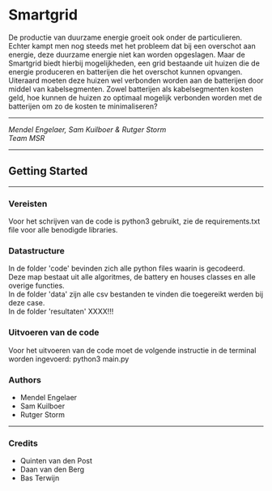 # Smartgrid
De productie van duurzame energie groeit ook onder de particulieren.
Echter kampt men nog steeds met het probleem dat bij een overschot aan energie,
deze duurzame energie niet kan worden opgeslagen. Maar de Smartgrid biedt
hierbij mogelijkheden, een grid bestaande uit huizen die de energie produceren
en batterijen die het overschot kunnen opvangen. Uiteraard moeten deze huizen
wel verbonden worden aan de batterijen door middel van kabelsegmenten.
Zowel batterijen als kabelsegmenten kosten geld, hoe kunnen de huizen zo
optimaal mogelijk verbonden worden met de batterijen om zo de kosten te
minimaliseren?

---
*Mendel Engelaer,
Sam Kuilboer &
Rutger Storm  
Team MSR*

---
## Getting Started
---
### Vereisten
Voor het schrijven van de code is python3 gebruikt, zie de requirements.txt
file voor alle benodigde libraries.

### Datastructure
In de folder 'code' bevinden zich alle python files waarin is gecodeerd.
Deze map bestaat uit alle algoritmes, de battery en houses classes en
alle overige functies.  
In de folder 'data' zijn alle csv bestanden te vinden die toegereikt werden
bij deze case.  
In de folder 'resultaten' XXXX!!!

### Uitvoeren van de code
Voor het uitvoeren van de code moet de volgende instructie in de terminal worden
ingevoerd: python3 main.py

### Authors
* Mendel Engelaer
* Sam Kuilboer
* Rutger Storm
---
### Credits
* Quinten van den Post
* Daan van den Berg
* Bas Terwijn
